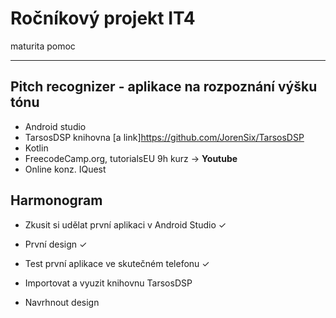 # Ročníkový projekt IT4
maturita pomoc

------------------------------------------------------------
## Pitch recognizer - aplikace na rozpoznání výšku tónu

- Android studio
- TarsosDSP knihovna [a link]https://github.com/JorenSix/TarsosDSP
- Kotlin
- FreecodeCamp.org, tutorialsEU 9h kurz -> **Youtube**
- Online konz. IQuest

## Harmonogram

- Zkusit si udělat první aplikaci v Android Studio &check;
- První design &check;
- Test první aplikace ve skutečném telefonu &check;
- Importovat a vyuzit knihovnu TarsosDSP

- Navrhnout design
